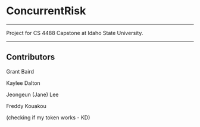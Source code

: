 # ConcurrentRisk

***

Project for CS 4488 Capstone at Idaho State University.

***

## Contributors

Grant Baird

Kaylee Dalton

Jeongeun (Jane) Lee

Freddy Kouakou

(checking if my token works - KD)

